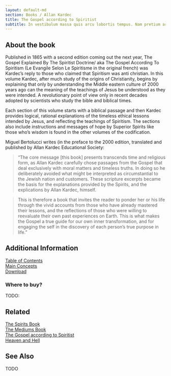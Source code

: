 ```yaml
---
layout: default-md
section: Books / Allan Kardec
title: The Gospel according to Spiritist
subtitle: In vestibulum massa quis arcu lobortis tempus. Nam pretium arcu in odio vulputate luctus.
---
```


## About the book

 Published in 1865 with a second edition coming out the next year, The Gospel Explained By The Spiritist Doctrine/ aka The Gospel According To Spiritism (Le Evangile Selon Le Spiritisme in the original french) was Kardec’s reply to those who claimed that Spiritism was anti christian. In this volume Kardec, after much study of the origins of Christianity, begins by explaining that only by understanding the Middle eastern culture of 2000 years ago can the meaning of the teachings of Jesus be understood as they were intended. A revolutionary point of view only in recent decades adopted by scientists who study the bible and biblical times.

Each section of this volume starts with a biblical passage and then Kardec provides logical, rational explanations of the timeless ethical lessons intended by Jesus, and reflecting the teachings of Spiritism. The sections also include instructions and messages of hope by Superior Spirits like those who’s wisdom is found in the other volumes of the codification.

Miguel Bertolucci writes (in the preface to the 2000 edition, translated and published by Allan Kardec Educational Society:

> “The core message [this book] presents transcends time and religious form, as Allan Kardec carefully chose passages from the Gospel that deal exclusively with moral matters and timeless truths. In doing so he deliberately avoided what might be interpreted as circumstantial to the Jewish nation and customers. These scripture excerpts became the basis for the explanations provided by the Spirits, and the explications by Allan Kardec, himself.  

> This is therefore a book that invites the reader to ponder her or his life through the vivid accounts from those who have already mastered their lessons, and the reflections of those who were willing to reevaluate their own past experiences on Earth. This is what makes the Gospel a true guide for our own inner transformation, and for engaging the self in the discovery of each person’s true purpose in life.”

## Additional Information
[Table of Contents](contents)  
[Main Concepts](concepts)  
[Download]()  

### Where to buy?
TODO:

## Related

[The Spirits Book]()  
[The Mediums Book]()  
[The Gospel according to Spiritist]()  
[Heaven and Hell]()  


## See Also

TODO